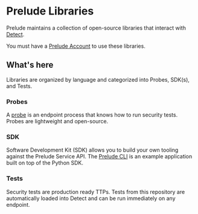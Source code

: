 # Prelude Libraries

Prelude maintains a collection of open-source libraries that interact with [Detect](https://docs.preludesecurity.com/docs/the-basics).

You must have a [Prelude Account](https://docs.preludesecurity.com/docs/prelude-account) to use these libraries. 

## What's here

Libraries are organized by language and categorized into Probes, SDK(s), and Tests.

### Probes
A [probe](https://docs.preludesecurity.com/recipes/probes) is an endpoint process that knows how to run security tests. Probes are lightweight and open-source.

### SDK

Software Development Kit (SDK) allows you to build your own tooling against the Prelude Service API. The [Prelude CLI](https://docs.preludesecurity.com/recipes/cli) is an example application built on top of the Python SDK.

### Tests

Security tests are production ready TTPs. Tests from this repository are automatically loaded into Detect and can be run immediately on any endpoint.
